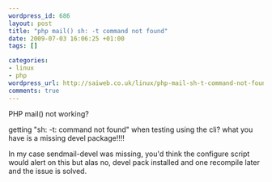 ```yaml
--- 
wordpress_id: 686
layout: post
title: "php mail() sh: -t command not found"
date: 2009-07-03 16:06:25 +01:00
tags: []

categories: 
- linux
- php
wordpress_url: http://saiweb.co.uk/linux/php-mail-sh-t-command-not-found
comments: true
---
```

PHP mail() not working?

getting "sh: -t: command not found" when testing using the cli?
what you have is a missing devel package!!!!

In my case sendmail-devel was missing, you'd think the configure script would alert on this but alas no, devel pack installed and one recompile later and the issue is solved.


